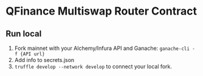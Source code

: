 # QFinance Multiswap Router Contract

## Run local
1. Fork mainnet with your Alchemy/Infura API and Ganache: `ganache-cli -f {API url}`
2. Add info to secrets.json
3. `truffle develop --network develop` to connect your local fork.